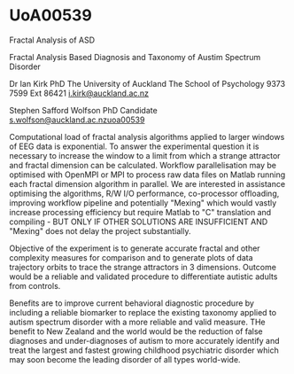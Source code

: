 # UoA00539
Fractal Analysis of ASD

Fractal Analysis Based Diagnosis and Taxonomy of Austim Spectrum Disorder

Dr Ian Kirk PhD
The University of Auckland
The School of Psychology
9373 7599 Ext 86421
i.kirk@auckland.ac.nz

Stephen Safford Wolfson
PhD Candidate
s.wolfson@auckland.ac.nzuoa00539


Computational load of fractal analysis algorithms applied to larger windows of EEG data is exponential. To answer the experimental question it is necessary to increase the window to a limit from which a strange attractor and fractal dimension can be calculated. Workflow parallelisation may be optimised with OpenMPI or MPI to process raw data files on Matlab running each fractal dimension algorithm in parallel. We are interested in assistance optimising the algorithms, R/W I/O performance, co-processor offloading, improving workflow pipeline and potentially "Mexing" which would vastly increase processing efficiency but require Matlab to "C" translation and compiling - BUT ONLY IF OTHER SOLUTIONS ARE INSUFFICIENT AND "Mexing" does not delay the project substantially.

Objective of the experiment is to generate accurate fractal and other complexity measures for comparison and to generate plots of data trajectory orbits to trace the strange attractors in 3 dimensions. Outcome would be a reliable and validated procedure to differentiate autistic adults from controls.

Benefits are to improve current behavioral diagnostic procedure by including a reliable biomarker to replace the existing taxonomy applied to autism spectrum disorder with a more reliable and valid measure. THe benefit to New Zealand and the world would be the reduction of false diagnoses and under-diagnoses of autism to more accurately identify and treat the largest and fastest growing childhood psychiatric disorder which may soon become the leading disorder of all types world-wide.

